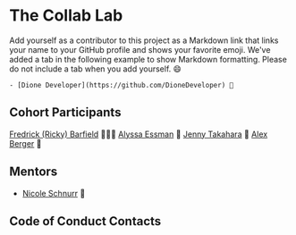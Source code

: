 # The Collab Lab

Add yourself as a contributor to this project as a Markdown link that links your name to your GitHub profile and shows your favorite emoji. We've added a tab in the following example to show Markdown formatting. Please do not include a tab when you add yourself. 😄

    - [Dione Developer](https://github.com/DioneDeveloper) 💅

## Cohort Participants

[Fredrick (Ricky) Barfield](https://github.com/flbarfield) 🧙🏿‍♂️
[Alyssa Essman](https://github.com/arbitrary-berry) 🦚
[Jenny Takahara](https://github.com/jtkabenni) 🦂
[Alex Berger](https://github.com/aberger3647) 🍔

## Mentors

- [Nicole Schnurr](https://github.com/DwightTheShark) 🥰

## Code of Conduct Contacts
